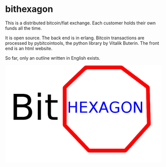 # bithexagon

This is a distributed bitcoin/fiat exchange.
Each customer holds their own funds all the time.

It is open source. The back end is in erlang. Bitcoin transactions are processed by pybitcointools, the python library by Vitalik Buterin. The front end is an html website.

So far, only an outline written in English exists.

![alt text][logo]

[logo]: https://github.com/zack-bitcoin/bithexagon/blob/master/bit_hexagon.png "Logo Title Text"

